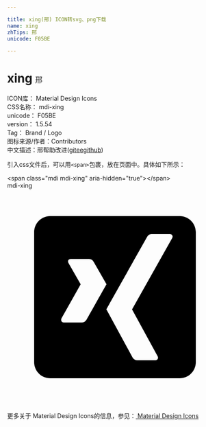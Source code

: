 ```yaml
---

title: xing(邢) ICON转svg、png下载
name: xing
zhTips: 邢
unicode: F05BE

---
```


# xing  <small style="font-size: 60%;font-weight: 100">邢</small>


<div class="detail-page">
<p>
<span>
ICON库：
<span class="badge-secondary badge">Material Design Icons</span> 
</span>
<br/>
<span>
CSS名称：
<span class="badge-secondary badge">mdi-xing</span> 
</span>
<br/>
<span>
unicode：
<span class="badge-secondary badge">F05BE</span> 
</span>
<br/>
<span>
version：
<span class="badge-secondary badge">1.5.54</span> 
</span>
<br/>
<span>Tag：
<span class="badge-light badge">Brand / Logo</span>
</span>
<br/>
<span>图标来源/作者：<span class="badge-light badge">Contributors</span></span> 
<br/>
<span class="zh-detail">中文描述：<span class="badge-primary badge">邢</span><span class="help-link"><span>帮助改进</span>(<a href="https://gitee.com/liuwave/icon-helper/edit/master/json/material/xing.json" target="_blank" rel="noopener noreferrer">gitee</a><a href="https://github.com/liuwave/icon-helper/edit/master/json/material/xing.json" target="_blank" rel="noopener noreferrer">github</a></span>)</span><br/>
</p>
</div>
<div class="alert alert-dark">
  <i class="mdi mdi-xing mdi-48px"></i>
  <i class="mdi mdi-xing mdi-36px"></i>
  <i class="mdi mdi-xing mdi-24px"></i>
  <i class="mdi mdi-xing mdi-18px"></i>
</div>
<div>
  <p>引入css文件后，可以用<code>&lt;span&gt;</code>包裹，放在页面中。具体如下所示：    
  </p>
  <div class="alert alert-primary" style="font-size: 14px">
    &lt;span class="mdi mdi-xing" aria-hidden="true"&gt;&lt;/span&gt;
    <copy-btn content='<span class="mdi mdi-xing" aria-hidden="true"></span>'></copy-btn>
  </div>
  <div class="alert alert-secondary">
    <i class="mdi mdi-xing"
    style="font-size: 24px"
    aria-hidden="true"></i> mdi-xing
    <copy-btn content="mdi-xing" btn-title="复制图标名称"></copy-btn>
  </div>
</div>
<div id="svg" class="svg-wrap">
<svg xmlns="http://www.w3.org/2000/svg" viewBox="0 0 24 24"><path d="M4.8,3C3.8,3 3,3.8 3,4.8V19.2C3,20.2 3.8,21 4.8,21H19.2C20.2,21 21,20.2 21,19.2V4.8C21,3.8 20.2,3 19.2,3M16.07,5H18.11C18.23,5 18.33,5.04 18.37,5.13C18.43,5.22 18.43,5.33 18.37,5.44L13.9,13.36L16.75,18.56C16.81,18.67 16.81,18.78 16.75,18.87C16.7,18.95 16.61,19 16.5,19H14.47C14.16,19 14,18.79 13.91,18.61L11.04,13.35C11.18,13.1 15.53,5.39 15.53,5.39C15.64,5.19 15.77,5 16.07,5M7.09,7.76H9.1C9.41,7.76 9.57,7.96 9.67,8.15L11.06,10.57C10.97,10.71 8.88,14.42 8.88,14.42C8.77,14.61 8.63,14.81 8.32,14.81H6.3C6.18,14.81 6.09,14.76 6.04,14.67C6,14.59 6,14.47 6.04,14.36L8.18,10.57L6.82,8.2C6.77,8.09 6.75,8 6.81,7.89C6.86,7.81 6.96,7.76 7.09,7.76Z" /></svg>
</div>
<detail full-name='mdi-xing'></detail>
    
<div><p>更多关于 Material Design Icons的信息，参见：<a target="_blank" href="https://iconhelper.cn/material.html"> Material Design Icons</a>
</p></div>
